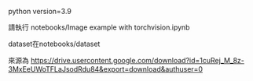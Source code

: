 python version=3.9   

請執行 notebooks/Image example with torchvision.ipynb

dataset在notebooks/dataset

來源為 https://drive.usercontent.google.com/download?id=1cuRej_M_8z-3MxEeUWoTFLaJsodRdu84&export=download&authuser=0
